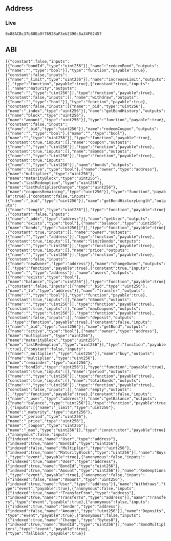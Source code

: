 ## Address
### Live
`0x88ACBc37b80Ea9f7692BaF3eb2390c8a34F02457`

## ABI
`[{"constant":false,"inputs":[{"name":"bondId","type":"uint256"}],"name":"redeemBond","outputs":[{"name":"","type":"bool"}],"type":"function","payable":true},{"constant":false,"inputs":[{"name":"_limit","type":"uint256"}],"name":"increaseLimit","outputs":[],"type":"function","payable":true},{"constant":true,"inputs":[],"name":"maturity","outputs":[{"name":"","type":"uint256"}],"type":"function","payable":true},{"constant":false,"inputs":[],"name":"withdraw","outputs":[{"name":"","type":"bool"}],"type":"function","payable":true},{"constant":false,"inputs":[{"name":"_bid","type":"uint256"},{"name":"_index","type":"uint256"}],"name":"getBondHistory","outputs":[{"name":"block","type":"uint256"},{"name":"amount","type":"uint256"}],"type":"function","payable":true},{"constant":false,"inputs":[{"name":"_bid","type":"uint256"}],"name":"redeemCoupon","outputs":[{"name":"","type":"bool"},{"name":"","type":"bool"},{"name":"","type":"uint256"}],"type":"function","payable":true},{"constant":true,"inputs":[],"name":"coupon","outputs":[{"name":"","type":"uint256"}],"type":"function","payable":true},{"constant":true,"inputs":[],"name":"aBonds","outputs":[{"name":"","type":"uint256"}],"type":"function","payable":true},{"constant":true,"inputs":[{"name":"","type":"uint256"}],"name":"bonds","outputs":[{"name":"active","type":"bool"},{"name":"owner","type":"address"},{"name":"multiplier","type":"uint256"},{"name":"maturityBlock","type":"uint256"},{"name":"lastRedemption","type":"uint256"},{"name":"lastMultiplierChange","type":"uint256"},{"name":"couponsRemaining","type":"uint256"}],"type":"function","payable":true},{"constant":false,"inputs":[{"name":"_bid","type":"uint256"}],"name":"getBondHistoryLength","outputs":[{"name":"length","type":"uint256"}],"type":"function","payable":true},{"constant":false,"inputs":[{"name":"_addr","type":"address"}],"name":"getUser","outputs":[{"name":"exists","type":"bool"},{"name":"balance","type":"uint256"},{"name":"bonds","type":"uint256[]"}],"type":"function","payable":true},{"constant":true,"inputs":[],"name":"owner","outputs":[{"name":"","type":"address"}],"type":"function","payable":true},{"constant":true,"inputs":[],"name":"limitBonds","outputs":[{"name":"","type":"uint256"}],"type":"function","payable":true},{"constant":true,"inputs":[],"name":"price","outputs":[{"name":"","type":"uint256"}],"type":"function","payable":true},{"constant":false,"inputs":[{"name":"newOwner","type":"address"}],"name":"changeOwner","outputs":[],"type":"function","payable":true},{"constant":true,"inputs":[{"name":"","type":"address"}],"name":"users","outputs":[{"name":"exists","type":"bool"},{"name":"balance","type":"uint256"}],"type":"function","payable":true},{"constant":false,"inputs":[{"name":"_bid","type":"uint256"},{"name":"_to","type":"address"}],"name":"transfer","outputs":[{"name":"","type":"bool"}],"type":"function","payable":true},{"constant":true,"inputs":[],"name":"nBonds","outputs":[{"name":"","type":"uint256"}],"type":"function","payable":true},{"constant":true,"inputs":[],"name":"maxCoupons","outputs":[{"name":"","type":"uint256"}],"type":"function","payable":true},{"constant":false,"inputs":[],"name":"deposit","outputs":[],"type":"function","payable":true},{"constant":false,"inputs":[{"name":"_bid","type":"uint256"}],"name":"getBond","outputs":[{"name":"active","type":"bool"},{"name":"owner","type":"address"},{"name":"multiplier","type":"uint256"},{"name":"maturityBlock","type":"uint256"},{"name":"lastRedemption","type":"uint256"}],"type":"function","payable":true},{"constant":false,"inputs":[{"name":"_multiplier","type":"uint256"}],"name":"buy","outputs":[{"name":"multiplier","type":"uint256"},{"name":"remainder","type":"uint256"},{"name":"bondId","type":"uint256"}],"type":"function","payable":true},{"constant":true,"inputs":[],"name":"period","outputs":[{"name":"","type":"uint256"}],"type":"function","payable":true},{"constant":true,"inputs":[],"name":"totalBonds","outputs":[{"name":"","type":"uint256"}],"type":"function","payable":true},{"constant":false,"inputs":[],"name":"empty","outputs":[],"type":"function","payable":true},{"constant":false,"inputs":[{"name":"_user","type":"address"}],"name":"getBalance","outputs":[{"name":"balance","type":"uint256"}],"type":"function","payable":true},{"inputs":[{"name":"_limit","type":"uint256"},{"name":"_maturity","type":"uint256"},{"name":"_period","type":"uint256"},{"name":"_price","type":"uint256"},{"name":"_coupon","type":"uint256"},{"name":"_max","type":"uint256"}],"type":"constructor","payable":true},{"anonymous":false,"inputs":[{"indexed":true,"name":"User","type":"address"},{"indexed":true,"name":"BondId","type":"uint256"},{"indexed":false,"name":"Multiplier","type":"uint256"},{"indexed":true,"name":"MaturityBlock","type":"uint256"}],"name":"Buys","type":"event","payable":true},{"anonymous":false,"inputs":[{"indexed":true,"name":"User","type":"address"},{"indexed":true,"name":"BondId","type":"uint256"},{"indexed":true,"name":"Amount","type":"uint256"}],"name":"Redemptions","type":"event","payable":true},{"anonymous":false,"inputs":[{"indexed":false,"name":"Amount","type":"uint256"},{"indexed":true,"name":"User","type":"address"}],"name":"Withdraws","type":"event","payable":true},{"anonymous":false,"inputs":[{"indexed":true,"name":"TransferFrom","type":"address"},{"indexed":true,"name":"TransferTo","type":"address"}],"name":"Transfers","type":"event","payable":true},{"anonymous":false,"inputs":[{"indexed":true,"name":"Sender","type":"address"},{"indexed":false,"name":"Amount","type":"uint256"}],"name":"Deposits","type":"event","payable":true},{"anonymous":false,"inputs":[{"indexed":true,"name":"Change","type":"bytes8"},{"indexed":true,"name":"BondId","type":"uint256"}],"name":"BondMultipliers","type":"event","payable":true},{"type":"fallback","payable":true}]`
